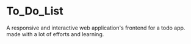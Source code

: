 # To_Do_List
A responsive and interactive web application's frontend for a todo app.
made with a lot of efforts and learning.
